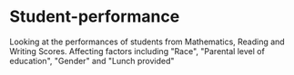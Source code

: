 # Student-performance
Looking at the performances of students from Mathematics, Reading and Writing Scores. Affecting factors including "Race", "Parental level of education", "Gender" and "Lunch provided"
